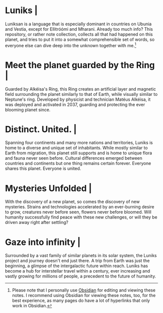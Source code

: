 # Luniks | 
Luniksan is a language that is especially dominant in countries on Ubunia and Vestia, except for Ellitróómi and Mharani. Already too much info? This repository, or rather note collection, collects all that had happened on this planet, and tries to put it into a somewhat comprehensible set of words, so everyone else can dive deep into the unknown together with me.[^1]

# Meet the planet guarded by the Ring |
Guarded by Alkéisa's Ring, this Ring creates an artificial layer and magnetic field surrounding the planet similarly to that of Earth, while visually similar to Neptune's ring. Developed by physicist and technician Matéus Alkéisa, it was deployed and activated in 2037, guarding and protecting the ever blooming planet since.

# Distinct. United. |
Spanning four continents and many more nations and territories, Luniks is home to a diverse and unique set of inhabitants. While mostly similar to Earth from migration, this planet still supports and is home to unique flora and fauna never seen before. Cultural differences emerged between countries and continents but one thing remains certain forever. Everyone shares this planet. Everyone is united.

# Mysteries Unfolded |
With the discovery of a new planet, so comes the discovery of new mysteries. Strains and technologies accelerated by an ever-burning desire to grow, creatures never before seen, flowers never before bloomed. Will humanity successfully find peace with these new challenges, or will they be driven away right after settling?

# Gaze into infinity |
Surrounded by a vast family of similar planets in its solar system, the Luniks project and journey doesn't end just there. A trip from Earth was just the beginning, a glimpse of the intergalactic future within reach. Luniks has become a hub for interstellar travel within a century, ever increasing and vastly growing for millions of people, a precedent to the future of humanity.



[^1]: Please note that I personally use [Obsidian](https://obsidian.md/) for editing and viewing these notes. I recommend using Obsidian for viewing these notes, too, for the best experience, as many pages do have a lot of hyperlinks that only work in Obsidian.
